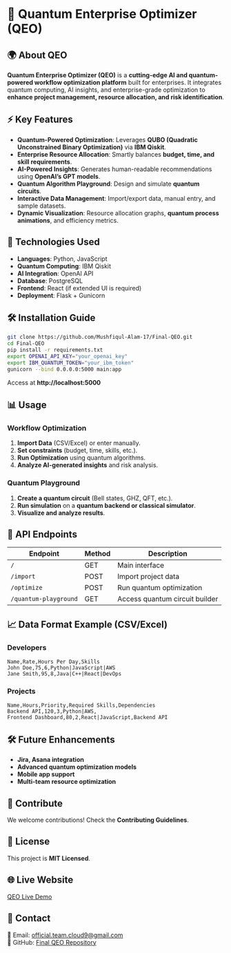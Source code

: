 # 🚀 Quantum Enterprise Optimizer (QEO)

## 🌍 About QEO
**Quantum Enterprise Optimizer (QEO)** is a **cutting-edge AI and quantum-powered workflow optimization platform** built for enterprises. It integrates quantum computing, AI insights, and enterprise-grade optimization to **enhance project management, resource allocation, and risk identification**.

## ⚡ Key Features
- **Quantum-Powered Optimization**: Leverages **QUBO (Quadratic Unconstrained Binary Optimization)** via **IBM Qiskit**.
- **Enterprise Resource Allocation**: Smartly balances **budget, time, and skill requirements**.
- **AI-Powered Insights**: Generates human-readable recommendations using **OpenAI’s GPT models**.
- **Quantum Algorithm Playground**: Design and simulate **quantum circuits**.
- **Interactive Data Management**: Import/export data, manual entry, and sample datasets.
- **Dynamic Visualization**: Resource allocation graphs, **quantum process animations**, and efficiency metrics.

## 🔧 Technologies Used
- **Languages**: Python, JavaScript
- **Quantum Computing**: IBM Qiskit
- **AI Integration**: OpenAI API
- **Database**: PostgreSQL
- **Frontend**: React (if extended UI is required)
- **Deployment**: Flask + Gunicorn

## 🛠 Installation Guide
```sh
git clone https://github.com/Mushfiqul-Alam-17/Final-QEO.git
cd Final-QEO
pip install -r requirements.txt
export OPENAI_API_KEY="your_openai_key"
export IBM_QUANTUM_TOKEN="your_ibm_token"
gunicorn --bind 0.0.0.0:5000 main:app
```
Access at **http://localhost:5000**

## 📊 Usage
### **Workflow Optimization**
1. **Import Data** (CSV/Excel) or enter manually.
2. **Set constraints** (budget, time, skills, etc.).
3. **Run Optimization** using quantum algorithms.
4. **Analyze AI-generated insights** and risk analysis.

### **Quantum Playground**
1. **Create a quantum circuit** (Bell states, GHZ, QFT, etc.).
2. **Run simulation** on a **quantum backend or classical simulator**.
3. **Visualize and analyze results**.

## 🔗 API Endpoints
| Endpoint | Method | Description |
|----------|--------|-------------|
| `/` | GET | Main interface |
| `/import` | POST | Import project data |
| `/optimize` | POST | Run quantum optimization |
| `/quantum-playground` | GET | Access quantum circuit builder |

## 📈 Data Format Example (CSV/Excel)
### **Developers**
```
Name,Rate,Hours Per Day,Skills
John Doe,75,6,Python|JavaScript|AWS
Jane Smith,95,8,Java|C++|React|DevOps
```
### **Projects**
```
Name,Hours,Priority,Required Skills,Dependencies
Backend API,120,3,Python|AWS,
Frontend Dashboard,80,2,React|JavaScript,Backend API
```

## 🛠 Future Enhancements
- **Jira, Asana integration**
- **Advanced quantum optimization models**
- **Mobile app support**
- **Multi-team resource optimization**

## 🤝 Contribute
We welcome contributions! Check the **Contributing Guidelines**.

## 📜 License
This project is **MIT Licensed**.

## 🌐 Live Website
[QEO Live Demo](https://infosys-quantum-workflow-optimizer-cloud-9.replit.app/)

## 📱 Contact
📧 Email: official.team.cloud9@gmail.com  
🐙 GitHub: [Final QEO Repository](https://github.com/Mushfiqul-Alam-17/Final-QEO.git)

